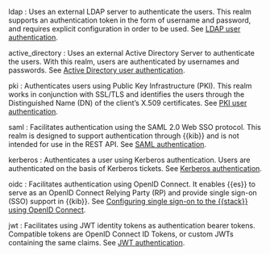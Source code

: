 ldap
:   Uses an external LDAP server to authenticate the users. This realm supports an authentication token in the form of username and password, and requires explicit configuration in order to be used. See [LDAP user authentication](ldap.md).

active_directory
:   Uses an external Active Directory Server to authenticate the users. With this realm, users are authenticated by usernames and passwords. See [Active Directory user authentication](active-directory.md).

pki
:   Authenticates users using Public Key Infrastructure (PKI). This realm works in conjunction with SSL/TLS and identifies the users through the Distinguished Name (DN) of the client’s X.509 certificates. See [PKI user authentication](pki.md).

saml
:   Facilitates authentication using the SAML 2.0 Web SSO protocol. This realm is designed to support authentication through {{kib}} and is not intended for use in the REST API. See [SAML authentication](saml.md).

kerberos
:   Authenticates a user using Kerberos authentication. Users are authenticated on the basis of Kerberos tickets. See [Kerberos authentication](kerberos.md).

oidc
:   Facilitates authentication using OpenID Connect. It enables {{es}} to serve as an OpenID Connect Relying Party (RP) and provide single sign-on (SSO) support in {{kib}}. See [Configuring single sign-on to the {{stack}} using OpenID Connect](openid-connect.md).

jwt
:   Facilitates using JWT identity tokens as authentication bearer tokens. Compatible tokens are OpenID Connect ID Tokens, or custom JWTs containing the same claims. See [JWT authentication](jwt.md).